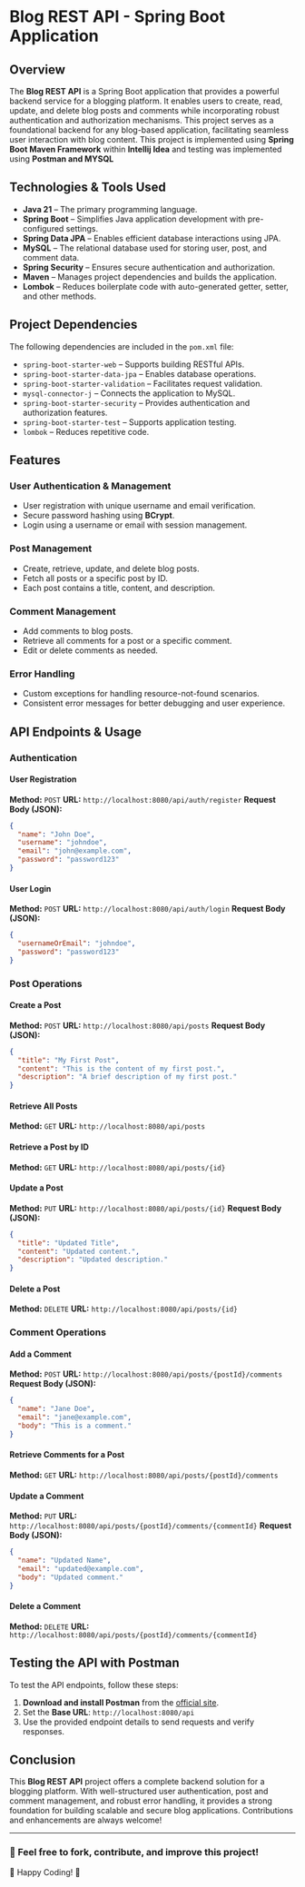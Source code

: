 # Blog REST API - Spring Boot Application

## Overview
The **Blog REST API** is a Spring Boot application that provides a powerful backend service for a blogging platform. It enables users to create, read, update, and delete blog posts and comments while incorporating robust authentication and authorization mechanisms. This project serves as a foundational backend for any blog-based application, facilitating seamless user interaction with blog content. This project is implemented using **Spring Boot Maven Framework** within **Intellij Idea** and testing was implemented using **Postman and MYSQL**

## Technologies & Tools Used
- **Java 21** – The primary programming language.
- **Spring Boot** – Simplifies Java application development with pre-configured settings.
- **Spring Data JPA** – Enables efficient database interactions using JPA.
- **MySQL** – The relational database used for storing user, post, and comment data.
- **Spring Security** – Ensures secure authentication and authorization.
- **Maven** – Manages project dependencies and builds the application.
- **Lombok** – Reduces boilerplate code with auto-generated getter, setter, and other methods.

## Project Dependencies
The following dependencies are included in the `pom.xml` file:
- `spring-boot-starter-web` – Supports building RESTful APIs.
- `spring-boot-starter-data-jpa` – Enables database operations.
- `spring-boot-starter-validation` – Facilitates request validation.
- `mysql-connector-j` – Connects the application to MySQL.
- `spring-boot-starter-security` – Provides authentication and authorization features.
- `spring-boot-starter-test` – Supports application testing.
- `lombok` – Reduces repetitive code.

## Features
### **User Authentication & Management**
- User registration with unique username and email verification.
- Secure password hashing using **BCrypt**.
- Login using a username or email with session management.

### **Post Management**
- Create, retrieve, update, and delete blog posts.
- Fetch all posts or a specific post by ID.
- Each post contains a title, content, and description.

### **Comment Management**
- Add comments to blog posts.
- Retrieve all comments for a post or a specific comment.
- Edit or delete comments as needed.

### **Error Handling**
- Custom exceptions for handling resource-not-found scenarios.
- Consistent error messages for better debugging and user experience.

## API Endpoints & Usage
### **Authentication**
#### **User Registration**
**Method:** `POST`
**URL:** `http://localhost:8080/api/auth/register`
**Request Body (JSON):**
```json
{
  "name": "John Doe",
  "username": "johndoe",
  "email": "john@example.com",
  "password": "password123"
}
```

#### **User Login**
**Method:** `POST`
**URL:** `http://localhost:8080/api/auth/login`
**Request Body (JSON):**
```json
{
  "usernameOrEmail": "johndoe",
  "password": "password123"
}
```

### **Post Operations**
#### **Create a Post**
**Method:** `POST`
**URL:** `http://localhost:8080/api/posts`
**Request Body (JSON):**
```json
{
  "title": "My First Post",
  "content": "This is the content of my first post.",
  "description": "A brief description of my first post."
}
```

#### **Retrieve All Posts**
**Method:** `GET`
**URL:** `http://localhost:8080/api/posts`

#### **Retrieve a Post by ID**
**Method:** `GET`
**URL:** `http://localhost:8080/api/posts/{id}`

#### **Update a Post**
**Method:** `PUT`
**URL:** `http://localhost:8080/api/posts/{id}`
**Request Body (JSON):**
```json
{
  "title": "Updated Title",
  "content": "Updated content.",
  "description": "Updated description."
}
```

#### **Delete a Post**
**Method:** `DELETE`
**URL:** `http://localhost:8080/api/posts/{id}`

### **Comment Operations**
#### **Add a Comment**
**Method:** `POST`
**URL:** `http://localhost:8080/api/posts/{postId}/comments`
**Request Body (JSON):**
```json
{
  "name": "Jane Doe",
  "email": "jane@example.com",
  "body": "This is a comment."
}
```

#### **Retrieve Comments for a Post**
**Method:** `GET`
**URL:** `http://localhost:8080/api/posts/{postId}/comments`

#### **Update a Comment**
**Method:** `PUT`
**URL:** `http://localhost:8080/api/posts/{postId}/comments/{commentId}`
**Request Body (JSON):**
```json
{
  "name": "Updated Name",
  "email": "updated@example.com",
  "body": "Updated comment."
}
```

#### **Delete a Comment**
**Method:** `DELETE`
**URL:** `http://localhost:8080/api/posts/{postId}/comments/{commentId}`

## Testing the API with Postman
To test the API endpoints, follow these steps:
1. **Download and install Postman** from the [official site](https://www.postman.com/).
2. Set the **Base URL**: `http://localhost:8080/api`
3. Use the provided endpoint details to send requests and verify responses.

## Conclusion
This **Blog REST API** project offers a complete backend solution for a blogging platform. With well-structured user authentication, post and comment management, and robust error handling, it provides a strong foundation for building scalable and secure blog applications. Contributions and enhancements are always welcome!

---
### 📌 Feel free to fork, contribute, and improve this project!
🚀 Happy Coding! 🎯

